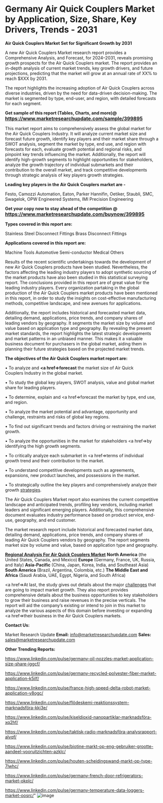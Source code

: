 # Germany Air Quick Couplers Market by Application, Size, Share, Key Drivers, Trends - 2031

<strong>Air Quick Couplers Market Set for Significant Growth by 2031</strong>

A new Air Quick Couplers Market research report provides a Comprehensive Analysis, and Forecast, for 2024–2031, reveals promising growth prospects for the Air Quick Couplers market. The report provides an in-depth analysis of current market trends, key growth drivers, and future projections, predicting that the market will grow at an annual rate of XX% to reach $XXX by 2031.

The report highlights the increasing adoption of Air Quick Couplers across diverse industries, driven by the need for data-driven decision-making. The market is segmented by type, end-user, and region, with detailed forecasts for each segment.

<strong>Get sample of this report (Tables, Charts, and more)@ <a href=https://www.marketresearchupdate.com/sample/399895><font size=3 color=#0000ff>https://www.marketresearchupdate.com/sample/399895</font></a></strong>

This market report aims to comprehensively assess the global market for the Air Quick Couplers Industry. It will analyze current market size and forecast future growth, identify key players and their market share through a SWOT analysis, segment the market by type, end use, and region with forecasts for each, evaluate growth potential and regional risks, and pinpoint key trends influencing the market. Additionally, the report will identify high-growth segments to highlight opportunities for stakeholders, analyze the growth trajectory of individual submarkets and their contribution to the overall market, and track competitive developments through strategic analysis of key players growth strategies.

<strong>Leading key players in the Air Quick Couplers market are -</strong>

Festo, Camozzi Automation, Eaton, Parker Hannifin, Oetiker, Staubli, SMC, Swagelok, OPW Engineered Systems, IMI Precision Engineering

<strong>Get your copy now to stay ahead of the competition @ <a href=https://www.marketresearchupdate.com/buynow/399895><font size=3 color=#0000ff>https://www.marketresearchupdate.com/buynow/399895</font></a></strong>

<strong>Types covered in this report are:</strong>

Stainless Steel Disconnect Fittings
Brass Disconnect Fittings

<strong>Applications covered in this report are:</strong>

Machine Tools
Automotive
Semi-conductor
Medical
Others

Results of the recent scientific undertakings towards the development of new Air Quick Couplers products have been studied. Nevertheless, the factors affecting the leading industry players to adopt synthetic sourcing of the market products have also been studied in this statistical surveying report. The conclusions provided in this report are of great value for the leading industry players. Every organization partaking in the global production of the Air Quick Couplers market products have been mentioned in this report, in order to study the insights on cost-effective manufacturing methods, competitive landscape, and new avenues for applications.

Additionally, the report includes historical and forecasted market data, detailing demand, applications, price trends, and company shares of leading vendors by geography. It segments the market size by volume and value based on application type and geography. By revealing the present market standards, the report highlights the latest strategic developments and market patterns in an unbiased manner. This makes it a valuable business document for purchasers in the global market, aiding them in planning their future strategies based on the projected market trends.

<strong>The objectives of the Air Quick Couplers market report are:</strong>

• To analyze and <strong><a href=><strong>forecast</strong></a></strong> the market size of Air Quick Couplers Industry in the global market.

• To study the global key players, SWOT analysis, value and global market share for leading players.

• To determine, explain and <a href=>forecast</a> the market by type, end use, and region.

• To analyze the market potential and advantage, opportunity and challenge, restraints and risks of global key regions.

• To find out significant trends and factors driving or restraining the market growth.

• To analyze the opportunities in the market for stakeholders <a href=>by</a> identifying the high growth segments.

• To critically analyze each submarket in <a href=>terms</a> of individual growth trend and their contribution to the market.

• To understand competitive developments such as agreements, expansions, new product launches, and possessions in the market.

• To strategically outline the key players and comprehensively analyze their growth <a href=ASDF881288>strategies</a>.

The Air Quick Couplers Market report also examines the current competitive landscape and anticipated trends, profiling key vendors, including market leaders and significant emerging players. Additionally, this comprehensive document evaluates industry performance based on product service, end-use, geography, and end customer.

The market research report include historical and forecasted market data, detailing demand, applications, price trends, and company shares of leading Air Quick Couplers vendors by geography. The report segments market size by volume and value, based on application type and geography.

<strong><u><b>Regional Analysis For Air Quick Couplers Market</b></u></strong>
<strong><b>North America</b></strong> (the United States, Canada, and Mexico)
<strong><b>Europe </b></strong>(Germany, France, UK, Russia, and Italy)
<strong><b>Asia-Pacific</b></strong> (China, Japan, Korea, India, and Southeast Asia)
<strong><b>South America</b></strong> (Brazil, Argentina, Colombia, etc.)
<strong><b>The Middle East and Africa</b></strong> (Saudi Arabia, UAE, Egypt, Nigeria, and South Africa)

<a href=>At last,</a> the study gives out details about the major <a href=ASDF991299>challenges</a> that are going to impact market growth. They also report provides comprehensive details about the business opportunities to key stakeholders to grow their business and raise revenues in the precise verticals. The report will aid the company’s existing or intend to join in this market to analyze the various aspects of this domain before investing or expanding <a href=>their</a> business in the Air Quick Couplers markets.

<strong>Contact Us:</strong>

Market Research Update
<strong>Email:</strong> info@marketresearchupdate.com
<strong>Sales:</strong> sales@marketresearchupdate.com

<strong>Other Trending Reports:</strong>

<a href=https://www.linkedin.com/pulse/germany-oil-nozzles-market-application-size-share-iggcf/>https://www.linkedin.com/pulse/germany-oil-nozzles-market-application-size-share-iggcf/</a>

<a href=https://www.linkedin.com/pulse/germany-recycled-polyester-fiber-market-application-k5ilf/>https://www.linkedin.com/pulse/germany-recycled-polyester-fiber-market-application-k5ilf/</a>

<a href=https://www.linkedin.com/pulse/france-high-speed-delta-robot-market-application-y8ogc/>https://www.linkedin.com/pulse/france-high-speed-delta-robot-market-application-y8ogc/</a>

<a href=https://www.linkedin.com/pulse/flödeskemi-reaktionssystem-marknadsföra-kkj3e/>https://www.linkedin.com/pulse/flödeskemi-reaktionssystem-marknadsföra-kkj3e/</a>

<a href=https://www.linkedin.com/pulse/kiseldioxid-nanopartiklar-marknadsföra-xq2hf/>https://www.linkedin.com/pulse/kiseldioxid-nanopartiklar-marknadsföra-xq2hf/</a>

<a href=https://www.linkedin.com/pulse/taktisk-radio-marknadsföra-analysrapport-alvqf/>https://www.linkedin.com/pulse/taktisk-radio-marknadsföra-analysrapport-alvqf/</a>

<a href=https://www.linkedin.com/pulse/biotine-markt-op-eng-gebruiker-grootte-aandeel-vooruitzichten-azklc/>https://www.linkedin.com/pulse/biotine-markt-op-eng-gebruiker-grootte-aandeel-vooruitzichten-azklc/</a>

<a href=https://www.linkedin.com/pulse/houten-scheidingswand-markt-op-type-7lwhc/>https://www.linkedin.com/pulse/houten-scheidingswand-markt-op-type-7lwhc/</a>

<a href=https://www.linkedin.com/pulse/germany-french-door-refrigerators-market-okplc/>https://www.linkedin.com/pulse/germany-french-door-refrigerators-market-okplc/</a>

<a href=https://www.linkedin.com/pulse/germany-temperature-data-loggers-market-oosrc/>https://www.linkedin.com/pulse/germany-temperature-data-loggers-market-oosrc/</a>"
![image](https://github.com/user-attachments/assets/cb4f3553-c2fd-42e6-bf26-7bc48dd5abb3)
